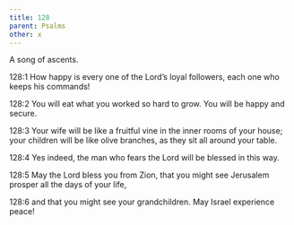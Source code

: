 ```yaml
---
title: 128
parent: Psalms
other: x
---
```



A song of ascents.


<a name="128:1">128:1</a> How happy is every one of the Lord’s loyal followers,
each one who keeps his commands!

<a name="128:2">128:2</a> You will eat what you worked so hard to grow.
You will be happy and secure.

<a name="128:3">128:3</a> Your wife will be like a fruitful vine
in the inner rooms of your house;
your children will be like olive branches,
as they sit all around your table.

<a name="128:4">128:4</a> Yes indeed, the man who fears the Lord
will be blessed in this way.

<a name="128:5">128:5</a> May the Lord bless you from Zion,
that you might see Jerusalem prosper
all the days of your life,

<a name="128:6">128:6</a> and that you might see your grandchildren.
May Israel experience peace!